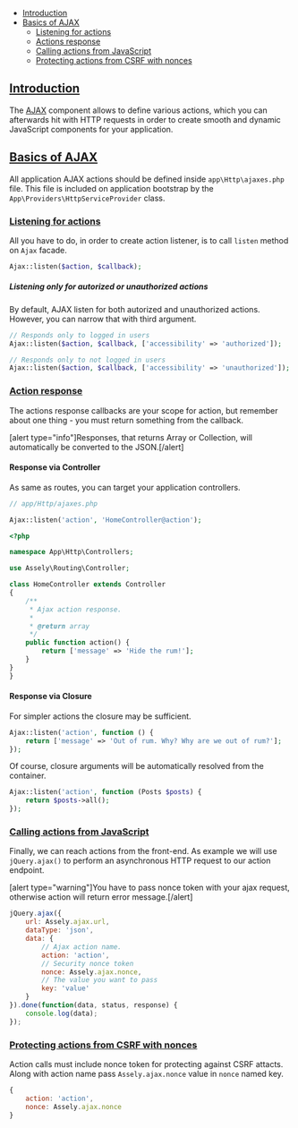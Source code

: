 - [Introduction](#introduction)
- [Basics of AJAX](#basics-of-ajax)
    + [Listening for actions](#listening-for-action)
    + [Actions response](#action-response)
    + [Calling actions from JavaScript](#calling-action-from-javascript)
    + [Protecting actions from CSRF with nonces](#protecting-actions-from-csrf-with-nonces)


<a name="introduction"></a>
## [Introduction](#introduction)

The [AJAX](https://codex.wordpress.org/Glossary#AJAX) component allows to define various actions, which you can afterwards hit with HTTP requests in order to create smooth and dynamic JavaScript components for your application.

<a name="basics-of-ajax"></a>
## [Basics of AJAX](#basics-of-ajax)

All application AJAX actions should be defined inside `app\Http\ajaxes.php` file. This file is included on application bootstrap by the `App\Providers\HttpServiceProvider` class.

<a name="listening-for-actions"></a>
### [Listening for actions](#listening-for-actions)

All you have to do, in order to create action listener, is to call `listen` method on `Ajax` facade.

```php
Ajax::listen($action, $callback);
```

##### Listening only for autorized or unauthorized actions

By default, AJAX listen for both autorized and unauthorized actions. However, you can narrow that with third argument.

```php
// Responds only to logged in users
Ajax::listen($action, $callback, ['accessibility' => 'authorized']);

// Responds only to not logged in users
Ajax::listen($action, $callback, ['accessibility' => 'unauthorized']);
```

<a name="actions-response"></a>
### [Action response](#actions-response)

The actions response callbacks are your scope for action, but remember about one thing - you must return something from the callback.

[alert type="info"]Responses, that returns Array or Collection, will automatically be converted to the JSON.[/alert]

#### Response via Controller

As same as routes, you can target your application controllers.

```php
// app/Http/ajaxes.php

Ajax::listen('action', 'HomeController@action');
```

```php
<?php

namespace App\Http\Controllers;

use Assely\Routing\Controller;

class HomeController extends Controller
{
    /**
     * Ajax action response.
     *
     * @return array
     */
    public function action() {
        return ['message' => 'Hide the rum!'];
    }
}
}
```

#### Response via Closure

For simpler actions the closure may be sufficient.

```php
Ajax::listen('action', function () {
    return ['message' => 'Out of rum. Why? Why are we out of rum?'];
});
```

Of course, closure arguments will be automatically resolved from the container.

```php
Ajax::listen('action', function (Posts $posts) {
    return $posts->all();
});
```

<a name="calling-actions-from-javascript"></a>
### [Calling actions from JavaScript](#calling-actions-from-javascript)

Finally, we can reach actions from the front-end. As example we will use `jQuery.ajax()` to perform an asynchronous HTTP request to our action endpoint.

[alert type="warning"]You have to pass nonce token with your ajax request, otherwise action will return error message.[/alert]

```js
jQuery.ajax({
    url: Assely.ajax.url,
    dataType: 'json',
    data: {
        // Ajax action name.
        action: 'action',
        // Security nonce token
        nonce: Assely.ajax.nonce,
        // The value you want to pass
        key: 'value'
    }
}).done(function(data, status, response) {
    console.log(data);
});
```

<a name="protecting-actions-from-csrf-with-nonces"></a>
### [Protecting actions from CSRF with nonces](#protecting-actions-from-csrf-with-nonces)

Action calls must include nonce token for protecting against CSRF attacts. Along with action name pass `Assely.ajax.nonce` value in `nonce` named key.

```js
{
    action: 'action',
    nonce: Assely.ajax.nonce
}
```